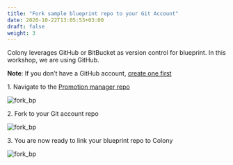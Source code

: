 ```yaml
---
title: "Fork sample blueprint repo to your Git Account" 
date: 2020-10-22T13:05:53+03:00
draft: false
weight: 3
---
```


Colony leverages GitHub or BitBucket as version control for blueprint. In this workshop, we are using GitHub.

__Note__: If you don’t have a GitHub account, [create one first](https://github.com/)


1\. Navigate to the [Promotion manager repo](https://github.com/QualiSystemsLab/aws-workshop-colony)

![fork_bp](/images/module1/fork_bp.png)

2\. Fork to your Git account repo

![fork_bp](/images/module1/fork_repo.png)

3\. You are now ready to link your blueprint repo to Colony

![fork_bp](/images/module1/ready_to_link.png)